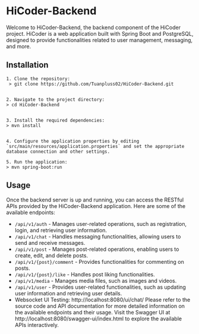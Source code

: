 # HiCoder-Backend

Welcome to HiCoder-Backend, the backend component of the HiCoder project. HiCoder is a web application built with Spring
Boot and PostgreSQL, designed to provide functionalities related to user management, messaging, and more.

## Installation

```
1. Clone the repository:
 > git clone https://github.com/Tuanpluss02/HiCoder-Backend.git


2. Navigate to the project directory:
> cd HiCoder-Backend


3. Install the required dependencies:
> mvn install


4. Configure the application properties by editing `src/main/resources/application.properties` and set the appropriate database connection and other settings.

5. Run the application:
> mvn spring-boot:run
```

## Usage

Once the backend server is up and running, you can access the RESTful APIs provided by the HiCoder-Backend application.
Here are some of the available endpoints:

- `/api/v1/auth` - Manages user-related operations, such as registration, login, and retrieving user information.
- `/api/v1/chat` - Handles messaging functionalities, allowing users to send and receive messages.
- `/api/v1/post` - Manages post-related operations, enabling users to create, edit, and delete posts.
- `/api/v1/{post}/comment` - Provides functionalities for commenting on posts.
- `/api/v1/{post}/like` - Handles post liking functionalities.
- `/api/v1/media` - Manages media files, such as images and videos.
- `/api/v1/user` - Provides user-related functionalities, such as updating user information and retrieving user details.
- Websocket UI Testing: http://localhost:8080/ui/chat/
Please refer to the source code and API documentation for more detailed information on the available endpoints and their
usage. Visit the Swagger UI at http://localhost:8080/swagger-ui/index.html to explore the available APIs interactively.
